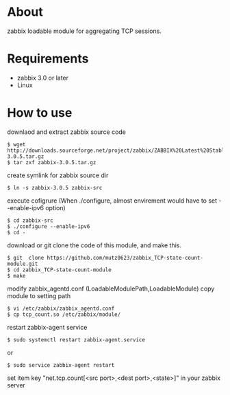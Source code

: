 # About

zabbix loadable module for aggregating TCP sessions.

# Requirements

- zabbix 3.0 or later
- Linux

# How to use

downlaod and extract zabbix source code
```
$ wget  http://downloads.sourceforge.net/project/zabbix/ZABBIX%20Latest%20Stable/3.0.5/zabbix-3.0.5.tar.gz
$ tar zxf zabbix-3.0.5.tar.gz
```

create symlink for zabbix source dir
```
$ ln -s zabbix-3.0.5 zabbix-src
```

execute cofigrure
(When ./configure, almost envirement would have to set --enable-ipv6 option)
```
$ cd zabbix-src
$ ./configure --enable-ipv6
$ cd -
```

download or git clone the code of  this module, and make this.
```
$ git  clone https://github.com/mutz0623/zabbix_TCP-state-count-module.git
$ cd zabbix_TCP-state-count-module
$ make
```
modify zabbix_agentd.conf
 (LoadableModulePath,LoadableModule)
copy module to setting path
```
$ vi /etc/zabbix/zabbix_agentd.conf
$ cp tcp_count.so /etc/zabbix/module/
```

restart zabbix-agent service
```
$ sudo systemctl restart zabbix-agent.service
```
or
```
$ sudo service zabbix-agent restart
```

set item key "net.tcp.count[\<src port\>,\<dest port\>,\<state\>]" in your zabbix server



